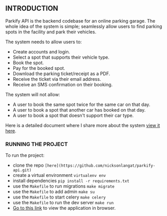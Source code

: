 ## INTRODUCTION

Parkify API is the backend codebase for an online parking garage.
The whole idea of the system is simple; seamlessly allow users
to find parking spots in the facility and park their vehicles.

The system needs to allow users to:

- Create accounts and login.
- Select a spot that supports their vehicle type.
- Book the spot.
- Pay for the booked spot.
- Download the parking ticket/receipt as a PDF.
- Receive the ticket via their email address.
- Receive an SMS confirmation on their booking.

The system will not allow:

- A user to book the same spot twice for the same car on that day.
- A user to book a spot that another car has booked on that day.
- A user to book a spot that doesn't support their car type.

Here is a detailed document where I share more about the system [view it here](/design_docs/thought_process.md).

### RUNNING THE PROJECT

To run the project:

- clone the repo `[here](https://github.com/nicksonlangat/parkify-api.git)`
- create a virtual environment `virtualenv env`
- install dependencies `pip install -r requirements.txt`
- use the `Makefile` to run migrations `make migrate`
- use the `Makefile` to add admin `make su`
- use the `Makefile` to start celery `make celery`
- use the `Makefile` to run the dev server `make run`
- [Go to this link](http://localhost:8000) to view the application in browser.
